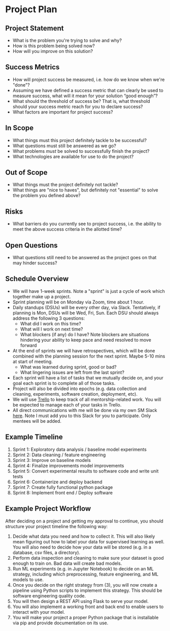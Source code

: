 # Project Plan

## Project Statement
- What is the problem you're trying to solve and why?
- How is this problem being solved now?
- How will you improve on this solution?

## Success Metrics
- How will project success be measured, i.e. how do we know when we're "done"?
- Assuming we have defined a success metric that can clearly be used to measure success, what will it mean for your solution “good enough”?
- What should the threshold of success be? That is, what threshold should your success metric reach for you to declare success?
- What factors are important for project success?

## In Scope
- What things must this project definitely tackle to be successful?
- What questions must still be answered as we go?
- What problems *must* be solved to successfully finish the project?
- What technologies are available for use to do the project?

## Out of Scope
- What things must the project definitely not tackle?
- What things are "nice to haves", but definitely not "essential" to solve the problem you defined above?

## Risks
- What barriers do you currently see to project success, i.e. the ability to meet the above success criteria in the allotted time?

## Open Questions
- What questions still need to be answered as the project goes on that may hinder success?

## Schedule Overview
- We will have 1-week sprints. Note a "sprint" is just a cycle of work which together make up a project.
- Sprint planning will be on Monday via Zoom, time about 1 hour.
- Daily standups (DSUs) will be every other day, via Slack. Tentatively, if planning is Mon, DSUs will be Wed, Fri, Sun. Each DSU should always address the following 3 questions:
	- What did I work on this time?
	- What will I work on next time?
	- What blockers (if any) do I have? Note blockers are situations hindering your ability to keep pace and need resolved to move forward
- At the end of sprints we will have retrospectives, which will be done combined with the planning session for the next sprint. Maybe 5-10 mins at start of meeting.
	- What was learned during sprint, good or bad?
	- What lingering issues are left from the last sprint?
- Each sprint will have a list of tasks that we mutually decide on, and your goal each sprint is to complete all of those tasks.
- Project will also be divided into epochs (e.g. data collection and cleaning, experiments, software creation, deployment, etc).
- We will use [Trello](https://trello.com/) to keep track of all mentorship-related work. You will be expected to manage each of your tasks in Trello.
- All direct communications with me will be done via my own SM Slack [here](https://rkingerysmmen-lsg5457.slack.com/). Note I must add you to this Slack for you to participate. Only mentees will be added.

## Example Timeline
1. Sprint 1: Exploratory data analysis / baseline model experiments
2. Sprint 2: Data cleaning / feature engineering
3. Sprint 3: Improve on baseline models
4. Sprint 4: Finalize improvements model improvements
5. Sprint 5: Convert experimental results to software code and write unit tests
6. Sprint 6: Containerize and deploy backend
7. Sprint 7: Create fully functional python package
8. Sprint 8: Implement front end / Deploy software

## Example Project Workflow
After deciding on a project and getting my approval to continue, you should structure your project timeline the following way:
1. Decide what data you need and how to collect it. This will also likely mean figuring out how to label your data for supervised learning as well. You will also need to decide how your data will be stored (e.g. in a database, csv files, a directory).
2. Perform data inspection and cleaning to make sure your dataset is good enough to train on. Bad data will create bad models.
3. Run ML experiments (e.g. in Jupyter Notebook) to decide on an ML strategy, including which preprocessing, feature engineering, and ML models to use.
4. Once you decide on the right strategy from (3), you will now create a pipeline using Python scripts to implement this strategy. This should be software engineering quality code.
5. You will then design a REST API using Flask to serve your model.
6. You will also implement a working front and back end to enable users to interact with your model.
7. You will make your project a proper Python package that is installable via pip and provide documentation on its use.
